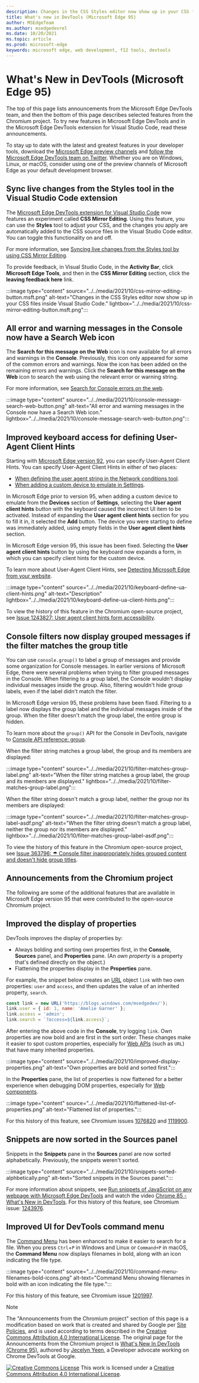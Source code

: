 ```yaml
---
description: Changes in the CSS Styles editor now show up in your CSS files inside Visual Studio Code.  All console errors and warnings now have a Search Web icon.  Improved keyboard access for defining User-Agent Client Hints.  Improved filtering for grouped messages in the Console.
title: What's new in DevTools (Microsoft Edge 95)
author: MSEdgeTeam
ms.author: msedgedevrel
ms.date: 10/20/2021
ms.topic: article
ms.prod: microsoft-edge
keywords: microsoft edge, web development, f12 tools, devtools
---
```

# What's New in DevTools (Microsoft Edge 95)

The top of this page lists announcements from the Microsoft Edge DevTools team, and then the bottom of this page describes selected features from the Chromium project.  To try new features in Microsoft Edge DevTools and in the Microsoft Edge DevTools extension for Visual Studio Code, read these announcements.

To stay up to date with the latest and greatest features in your developer tools, download the [Microsoft Edge preview channels](https://www.microsoftedgeinsider.com/download) and [follow the Microsoft Edge DevTools team on Twitter](https://twitter.com/EdgeDevTools).  Whether you are on Windows, Linux, or macOS, consider using one of the preview channels of Microsoft Edge as your default development browser.


<!-- ====================================================================== -->
## Sync live changes from the Styles tool in the Visual Studio Code extension

<!-- Title: CSS Mirror Editing in Visual Studio Code -->
<!-- Subtitle: Changes in the CSS Styles editor now show up in your CSS files inside Visual Studio Code. -->

The [Microsoft Edge DevTools extension for Visual Studio Code](https://marketplace.visualstudio.com/items?itemName=ms-edgedevtools.vscode-edge-devtools) now features an experiment called **CSS Mirror Editing**.  Using this feature, you can use the **Styles** tool to adjust your CSS, and the changes you apply are automatically added to the CSS source files in the Visual Studio Code editor.  You can toggle this functionality on and off.

For more information, see [Syncing live changes from the Styles tool by using CSS Mirror Editing](../../../../visual-studio-code/microsoft-edge-devtools-extension.md#syncing-live-changes-from-the-styles-tool-by-using-css-mirror-editing).

To provide feedback, in Visual Studio Code, in the **Activity Bar**, click **Microsoft Edge Tools**, and then in the **CSS Mirror Editing** section, click the **leaving feedback here** link.

:::image type="content" source="../../media/2021/10/css-mirror-editing-button.msft.png" alt-text="Changes in the CSS Styles editor now show up in your CSS files inside Visual Studio Code." lightbox="../../media/2021/10/css-mirror-editing-button.msft.png":::


<!-- ====================================================================== -->
## All error and warning messages in the Console now have a Search Web icon

<!-- Title: All console errors and warnings now have a Search Web icon -->
<!-- Subtitle: You can now search for any of your console errors and warnings right from DevTools. -->

The **Search for this message on the Web** icon is now available for all errors and warnings in the **Console**.  Previously, this icon only appeared for some of the common errors and warnings.  Now the icon has been added on the remaining errors and warnings.  Click the **Search for this message on the Web** icon to search the web using the relevant error or warning string.

For more information, see [Search for Console errors on the web](../09/devtools.md#search-for-console-errors-on-the-web).

:::image type="content" source="../../media/2021/10/console-message-search-web-button.png" alt-text="All error and warning messages in the Console now have a Search Web icon." lightbox="../../media/2021/10/console-message-search-web-button.png":::


<!-- ====================================================================== -->
## Improved keyboard access for defining User-Agent Client Hints

<!-- Title: Improved keyboard access when navigating to User agent client hints in Settings -->
<!-- Subtitle: When adding a custom device to emulate in DevTools, you can now expand the User agent client hints section more easily. -->

Starting with [Microsoft Edge version 92](../05/devtools.md#user-agent-client-hints-for-devices-in-the-network-conditions-tab), you can specify User-Agent Client Hints.  You can specify User-Agent Client Hints in either of two places:

*  [When defining the user agent string in the Network conditions tool](../../../device-mode/override-user-agent.md).
*  [When adding a custom device to emulate in Settings](../../../device-mode/index.md#add-a-custom-mobile-device).

In Microsoft Edge prior to version 95, when adding a custom device to emulate from the **Devices** section of **Settings**, selecting the **User agent client hints** button with the keyboard caused the incorrect UI item to be activated.  Instead of expanding the **User agent client hints** section for you to fill it in, it selected the **Add** button.  The device you were starting to define was immediately added, using empty fields in the **User agent client hints** section.

In Microsoft Edge version 95, this issue has been fixed.  Selecting the **User agent client hints** button by using the keyboard now expands a form, in which you can specify client hints for the custom device.

To learn more about User-Agent Client Hints, see [Detecting Microsoft Edge from your website](../../../../web-platform/user-agent-guidance.md#user-agent-client-hints).

:::image type="content" source="../../media/2021/10/keyboard-define-ua-client-hints.png" alt-text="Description" lightbox="../../media/2021/10/keyboard-define-ua-client-hints.png":::

To view the history of this feature in the Chromium open-source project, see [Issue 1243827: User agent client hints form accessibility](https://bugs.chromium.org/p/chromium/issues/detail?id=1243827).


<!-- ====================================================================== -->
## Console filters now display grouped messages if the filter matches the group title

<!-- Title: Improved filtering for grouped messages in the Console -->
<!-- Subtitle: Filters in the Console is now more intuitive, displaying grouped messages only when the filter matches the group label. -->

You can use `console.group()` to label a group of messages and provide some organization for Console messages.  In earlier versions of Microsoft Edge, there were several problems when trying to filter grouped messages in the Console.  When filtering to a group label, the Console wouldn't display individual messages inside the group.  Also, filtering wouldn't hide group labels, even if the label didn't match the filter.

In Microsoft Edge version 95, these problems have been fixed.  Filtering to a label now displays the group label and the individual messages inside of the group.  When the filter doesn't match the group label, the entire group is hidden.

To learn more about the `group()` API for the Console in DevTools, navigate to [Console API reference: group](../../../../devtools-guide-chromium/console/api.md#group).

When the filter string matches a group label, the group and its members are displayed:

:::image type="content" source="../../media/2021/10/filter-matches-group-label.png" alt-text="When the filter string matches a group label, the group and its members are displayed." lightbox="../../media/2021/10/filter-matches-group-label.png":::

When the filter string doesn't match a group label, neither the group nor its members are displayed:

:::image type="content" source="../../media/2021/10/filter-matches-group-label-asdf.png" alt-text="When the filter string doesn't match a group label, neither the group nor its members are displayed." lightbox="../../media/2021/10/filter-matches-group-label-asdf.png":::

To view the history of this feature in the Chromium open-source project, see [Issue 363796: ☂ Console filter inappropriately hides grouped content and doesn't hide group titles](https://bugs.chromium.org/p/chromium/issues/detail?id=363796).


<!-- ====================================================================== -->
## Announcements from the Chromium project

The following are some of the additional features that are available in Microsoft Edge version 95 that were contributed to the open-source Chromium project.


<!-- ====================================================================== -->
## Improved the display of properties

<!-- Chromium What's New entry: [Improved the display of properties](https://developer.chrome.com/blog/new-in-devtools-95/#properties) at _What's New In DevTools (Chrome 95)_. -->

DevTools improves the display of properties by:
*  Always bolding and sorting own properties first, in the **Console**, **Sources** panel, and **Properties** pane.  (An _own property_ is a property that's defined directly on the object.)
*  Flattening the properties display in the **Properties** pane.

For example, the snippet below creates an [URL](https://developer.mozilla.org/docs/Web/API/URL) object `link` with two own properties: `user` and `access`, and then updates the value of an inherited property, `search`.

```javascript
const link = new URL('https://blogs.windows.com/msedgedev/');
link.user = { id: 1, name: 'Amelie Garner' };
link.access = 'admin';
link.search = `?access=${link.access}`;
```

After entering the above code in the **Console**, try logging `link`.  Own properties are now bold and are first in the sort order.  These changes make it easier to spot custom properties, especially for [Web APIs](https://developer.mozilla.org/en-US/docs/Web/API) (such as `URL`) that have many inherited properties.

:::image type="content" source="../../media/2021/10/improved-display-properties.png" alt-text="Own properties are bold and sorted first.":::

In the **Properties** pane, the list of properties is now flattened for a better experience when debugging DOM properties, especially for [Web components](https://www.webcomponents.org/introduction).

:::image type="content" source="../../media/2021/10/flattened-list-of-properties.png" alt-text="Flattened list of properties.":::

For this history of this feature, see Chromium issues [1076820](https://crbug.com/1076820) and [1119900](https://crbug.com/1119900).


<!-- ====================================================================== -->
## Snippets are now sorted in the Sources panel

<!-- Chromium What's New entry: [Sort snippets in the Sources panel](https://developer.chrome.com/blog/new-in-devtools-95/#snippets) at _What's New In DevTools (Chrome 95)_. -->

Snippets in the **Snippets** pane in the **Sources** panel are now sorted alphabetically.  Previously, the snippets weren't sorted.

:::image type="content" source="../../media/2021/10/snippets-sorted-alphbetically.png" alt-text="Sorted snippets in the Sources panel.":::

For more information about snippets, see [Run snippets of JavaScript on any webpage with Microsoft Edge DevTools](../../../javascript/snippets.md) and watch the video [Chrome 85 - What's New in DevTools](https://youtu.be/NOal2gTzftI?t=176).  For this history of this feature, see Chromium issue: [1243976](https://crbug.com/1243976).


<!-- ====================================================================== -->
## Improved UI for DevTools command menu

<!-- Chromium What's New entry: [Improved UI for DevTools command menu](https://developer.chrome.com/blog/new-in-devtools-95/#command-menu) at _What's New In DevTools (Chrome 95)_. -->

The [Command Menu](../../../command-menu/index.md) has been enhanced to make it easier to search for a file.  When you press `Ctrl`+`P` in Windows and Linux or `Command+P` in macOS, the **Command Menu** now displays filenames in bold, along with an icon indicating the file type.

:::image type="content" source="../../media/2021/10/command-menu-filenames-bold-icons.png" alt-text="Command Menu showing filenames in bold with an icon indicating the file type.":::

For this history of this feature, see Chromium issue [1201997](https://crbug.com/1201997).


<!-- ====================================================================== -->
> [!NOTE]
> The "Announcements from the Chromium project" section of this page is a modification based on work that is created and shared by Google per [Site Policies](https://developers.google.com/terms/site-policies), and is used according to terms described in the [Creative Commons Attribution 4.0 International License](https://creativecommons.org/licenses/by/4.0).  The original page for the Announcements from the Chromium project is [What's New In DevTools (Chrome 95)](https://developer.chrome.com/blog/new-in-devtools-95), authored by [Jecelyn Yeen](https://developers.google.com/web/resources/contributors#jecelynyeen), a Developer advocate working on Chrome DevTools at Google.

[![Creative Commons License](https://i.creativecommons.org/l/by/4.0/88x31.png)](https://creativecommons.org/licenses/by/4.0)
This work is licensed under a [Creative Commons Attribution 4.0 International License](https://creativecommons.org/licenses/by/4.0).
